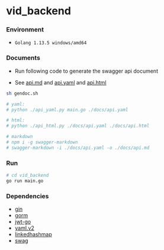 # vid_backend

### Environment
+ `Golang 1.13.5 windows/amd64`

### Documents
+ Run following code to generate the swagger api document

+ See
[api.md](https://github.com/vidorg/Vid_Backend/tree/master/docs/api.md) and
[api.yaml](https://github.com/vidorg/vid_backend/blob/master/docs/api.yaml) and 
[api.html](https://github.com/vidorg/vid_backend/blob/master/docs/api.html)

```bash
sh gendoc.sh

# yaml:
# python ./api_yaml.py main.go ./docs/api.yaml

# html:
# python ./api_html.py ./docs/api.yaml ./docs/api.html

# markdown
# npm i -g swagger-markdown
# swagger-markdown -i ./docs/api.yaml -o ./docs/api.md
```

### Run

```bash
# cd vid_backend
go run main.go
```

### Dependencies
+ [gin](https://github.com/gin-gonic/gin)
+ [gorm](https://github.com/jinzhu/gorm)
+ [jwt-go](https://github.com/dgrijalva/jwt-go)
+ [yaml.v2](https://github.com/go-yaml/yaml)
+ [linkedhashmap](https://github.com/emirpasic/gods)
+ [swag](https://github.com/swaggo/swag)
